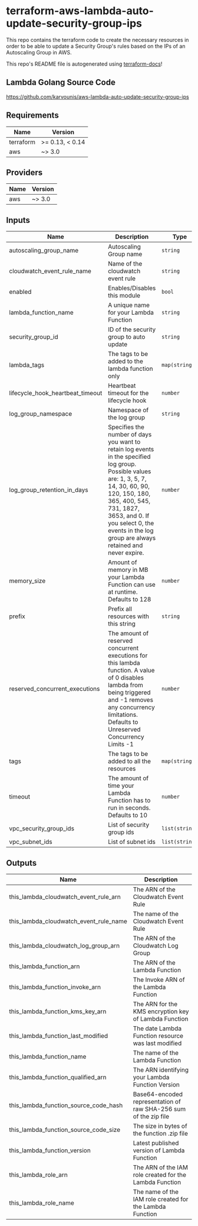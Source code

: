 # terraform-aws-lambda-auto-update-security-group-ips

This repo contains the terraform code to create the necessary resources in order to be able to update a Security Group's rules based on the IPs of an Autoscaling Group in AWS.

This repo's README file is autogenerated using [terraform-docs](https://github.com/terraform-docs/terraform-docs)!

## Lambda Golang Source Code  
https://github.com/karvounis/aws-lambda-auto-update-security-group-ips

## Requirements

| Name | Version |
|------|---------|
| terraform | >= 0.13, < 0.14 |
| aws | ~> 3.0 |

## Providers

| Name | Version |
|------|---------|
| aws | ~> 3.0 |

## Inputs

| Name | Description | Type | Default | Required |
|------|-------------|------|---------|:--------:|
| autoscaling\_group\_name | Autoscaling Group name | `string` | n/a | yes |
| cloudwatch\_event\_rule\_name | Name of the cloudwatch event rule | `string` | n/a | yes |
| enabled | Enables/Disables this module | `bool` | n/a | yes |
| lambda\_function\_name | A unique name for your Lambda Function | `string` | n/a | yes |
| security\_group\_id | ID of the security group to auto update | `string` | n/a | yes |
| lambda\_tags | The tags to be added to the lambda function only | `map(string)` | `{}` | no |
| lifecycle\_hook\_heartbeat\_timeout | Heartbeat timeout for the lifecycle hook | `number` | `3600` | no |
| log\_group\_namespace | Namespace of the log group | `string` | `"/aws/lambda/"` | no |
| log\_group\_retention\_in\_days | Specifies the number of days you want to retain log events in the specified log group. Possible values are: 1, 3, 5, 7, 14, 30, 60, 90, 120, 150, 180, 365, 400, 545, 731, 1827, 3653, and 0. If you select 0, the events in the log group are always retained and never expire. | `number` | `7` | no |
| memory\_size | Amount of memory in MB your Lambda Function can use at runtime. Defaults to 128 | `number` | `128` | no |
| prefix | Prefix all resources with this string | `string` | `"tf-"` | no |
| reserved\_concurrent\_executions | The amount of reserved concurrent executions for this lambda function. A value of 0 disables lambda from being triggered and -1 removes any concurrency limitations. Defaults to Unreserved Concurrency Limits -1 | `number` | `-1` | no |
| tags | The tags to be added to all the resources | `map(string)` | `{}` | no |
| timeout | The amount of time your Lambda Function has to run in seconds. Defaults to 10 | `number` | `10` | no |
| vpc\_security\_group\_ids | List of security group ids | `list(string)` | `null` | no |
| vpc\_subnet\_ids | List of subnet ids | `list(string)` | `null` | no |

## Outputs

| Name | Description |
|------|-------------|
| this\_lambda\_cloudwatch\_event\_rule\_arn | The ARN of the Cloudwatch Event Rule |
| this\_lambda\_cloudwatch\_event\_rule\_name | The name of the Cloudwatch Event Rule |
| this\_lambda\_cloudwatch\_log\_group\_arn | The ARN of the Cloudwatch Log Group |
| this\_lambda\_function\_arn | The ARN of the Lambda Function |
| this\_lambda\_function\_invoke\_arn | The Invoke ARN of the Lambda Function |
| this\_lambda\_function\_kms\_key\_arn | The ARN for the KMS encryption key of Lambda Function |
| this\_lambda\_function\_last\_modified | The date Lambda Function resource was last modified |
| this\_lambda\_function\_name | The name of the Lambda Function |
| this\_lambda\_function\_qualified\_arn | The ARN identifying your Lambda Function Version |
| this\_lambda\_function\_source\_code\_hash | Base64-encoded representation of raw SHA-256 sum of the zip file |
| this\_lambda\_function\_source\_code\_size | The size in bytes of the function .zip file |
| this\_lambda\_function\_version | Latest published version of Lambda Function |
| this\_lambda\_role\_arn | The ARN of the IAM role created for the Lambda Function |
| this\_lambda\_role\_name | The name of the IAM role created for the Lambda Function |

